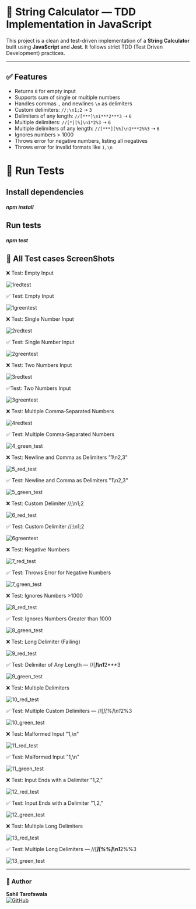 # 🧮 String Calculator — TDD Implementation in JavaScript

This project is a clean and test-driven implementation of a **String Calculator** built using **JavaScript** and **Jest**. It follows strict TDD (Test Driven Development) practices.

---

## ✅ Features

- Returns `0` for empty input
- Supports sum of single or multiple numbers
- Handles commas `,` and newlines `\n` as delimiters
- Custom delimiters: `//;\n1;2` ➝ `3`
- Delimiters of any length: `//[***]\n1***2***3` ➝ `6`
- Multiple delimiters: `//[*][%]\n1*2%3` ➝ `6`
- Multiple delimiters of any length: `//[***][%%]\n1***2%%3` ➝ `6`
- Ignores numbers > 1000
- Throws error for negative numbers, listing all negatives
- Throws error for invalid formats like `1,\n`


# 🧪 Run Tests

## Install dependencies
##### npm install

## Run tests
##### npm test


## 🔴 All Test cases ScreenShots

❌ Test: Empty Input 

![1redtest](https://github.com/user-attachments/assets/fc2b4de9-8b45-4004-b223-9ddf3b2cd7b6)

✅ Test: Empty Input

![1greentest](https://github.com/user-attachments/assets/a44c62f3-9a84-4a7a-938a-778d43de29a2)

❌ Test: Single Number Input

![2redtest](https://github.com/user-attachments/assets/8be9dac3-ddae-4cc8-83c1-be52b17aedc1)

✅ Test: Single Number Input

![2greentest](https://github.com/user-attachments/assets/5089009d-4aae-4ead-ab6b-3a4c0113ac52)

❌ Test: Two Numbers Input

![3redtest](https://github.com/user-attachments/assets/4e9e4649-8660-4dae-acb2-4053c2701089)

✅Test: Two Numbers Input

![3greentest](https://github.com/user-attachments/assets/86595be2-f173-424c-8eda-134bf120f7c7)

❌ Test: Multiple Comma‑Separated Numbers

![4redtest](https://github.com/user-attachments/assets/eb39a956-0e1b-4d2b-8eff-fc9614f1fef8)

✅ Test: Multiple Comma‑Separated Numbers

![4_green_test](https://github.com/user-attachments/assets/f206eaae-2989-460c-b58e-43ee6ff0ba4d)

❌ Test: Newline and Comma as Delimiters "1\\n2,3"

![5_red_test](https://github.com/user-attachments/assets/fe737e20-c044-4b59-83ef-7bd9a970ef08)

✅ Test: Newline and Comma as Delimiters "1\\n2,3"

![5_green_test](https://github.com/user-attachments/assets/cb6fb48c-8654-4bbc-8d03-55291534d043)

❌ Test: Custom Delimiter //;\n1;2 

![6_red_test](https://github.com/user-attachments/assets/76ef6f06-7db6-4e62-8523-e457e89abed1)

✅ Test: Custom Delimiter //;\n1;2

![6greentest](https://github.com/user-attachments/assets/1e15f6a3-2772-428c-ab62-73332cbd3c08)

❌ Test: Negative Numbers

![7_red_test](https://github.com/user-attachments/assets/3ea07ea2-6d0c-4726-8a21-1f04cc5484a4)

✅ Test: Throws Error for Negative Numbers

![7_green_test](https://github.com/user-attachments/assets/5ab90cf8-2b49-41aa-bd0e-06c32f2daff3)

❌ Test: Ignores Numbers >1000

![8_red_test](https://github.com/user-attachments/assets/4e35d075-c856-4bc7-9e70-7de03dad90d8)

✅ Test: Ignores Numbers Greater than 1000

![8_green_test](https://github.com/user-attachments/assets/c99e7ebc-b9a5-4fa4-a94b-2e9fe483c848)

❌ Test: Long Delimiter (Failing)

![9_red_test](https://github.com/user-attachments/assets/d1a1eeaf-16f7-46b2-b68a-718eceefcef4)

✅ Test: Delimiter of Any Length — //[***]\n1***2***3

![9_green_test](https://github.com/user-attachments/assets/0b94d141-e7e1-41eb-a088-d7529533cf99)

❌ Test: Multiple Delimiters 

![10_red_test](https://github.com/user-attachments/assets/b75b32a5-f303-4481-96ff-8abf72947922)

✅ Test: Multiple Custom Delimiters — //[*][%]\n1*2%3

![10_green_test](https://github.com/user-attachments/assets/d6ac7e9b-e342-4f48-986e-ae11f72449b0)

❌ Test: Malformed Input "1,\\n"

![11_red_test](https://github.com/user-attachments/assets/5f868626-67a7-40dd-9a37-3e51e16a0b91)

✅ Test: Malformed Input "1,\\n" 

![11_green_test](https://github.com/user-attachments/assets/35066cbf-4652-4be3-8124-6a259a7f6fef)

❌ Test: Input Ends with a Delimiter "1,2,"

![12_red_test](https://github.com/user-attachments/assets/17208c48-5f26-4845-9d25-ac93c3132cf8)

✅ Test: Input Ends with a Delimiter "1,2,"

![12_green_test](https://github.com/user-attachments/assets/b3b75bef-8f08-4c0f-a94f-eb21c794c289)

❌ Test: Multiple Long Delimiters

![13_red_test](https://github.com/user-attachments/assets/fa23e52d-65c8-4cfe-bed5-62033559e8b3)

✅ Test: Multiple Long Delimiters — //[***][%%]\n1***2%%3

![13_green_test](https://github.com/user-attachments/assets/3afdc406-0f7b-430a-bc08-b33bd9c28f66)

---

### 👤 Author

**Sahil Tarofawala**  
[![GitHub](https://img.shields.io/badge/GitHub-100000?style=flat&logo=github&logoColor=white)](https://github.com/sahil-programmer)









